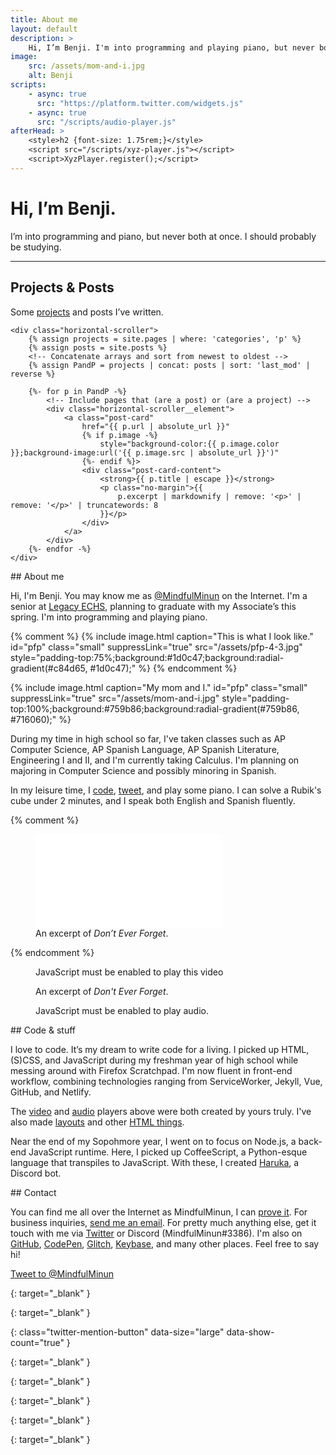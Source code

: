 ```yaml
---
title: About me
layout: default
description: >
    Hi, I’m Benji. I'm into programming and playing piano, but never both at once.
image:
    src: /assets/mom-and-i.jpg
    alt: Benji
scripts:
    - async: true
      src: "https://platform.twitter.com/widgets.js"
    - async: true
      src: "/scripts/audio-player.js"
afterHead: >
    <style>h2 {font-size: 1.75rem;}</style>
    <script src="/scripts/xyz-player.js"></script>
    <script>XyzPlayer.register();</script>
---
```


# Hi, I’m Benji.
I’m into programming and piano, but never both at once. I should probably be studying.
<hr>

<section>
    <h2>Projects &amp; Posts</h2>
    <p>Some <a href="/p/">projects</a> and posts I’ve written.</p>

    <div class="horizontal-scroller">
        {% assign projects = site.pages | where: 'categories', 'p' %}
        {% assign posts = site.posts %}
        <!-- Concatenate arrays and sort from newest to oldest -->
        {% assign PandP = projects | concat: posts | sort: 'last_mod' | reverse %}

        {%- for p in PandP -%}
            <!-- Include pages that (are a post) or (are a project) -->
            <div class="horizontal-scroller__element">
                <a class="post-card"
                    href="{{ p.url | absolute_url }}"
                    {% if p.image -%}
                        style="background-color:{{ p.image.color }};background-image:url('{{ p.image.src | absolute_url }}')"
                    {%- endif %}>
                    <div class="post-card-content">
                        <strong>{{ p.title | escape }}</strong>
                        <p class="no-margin">{{
                            p.excerpt | markdownify | remove: '<p>' | remove: '</p>' | truncatewords: 8
                        }}</p>
                    </div>
                </a>
            </div>
        {%- endfor -%}
    </div>
</section>

<section markdown="1">
## About me

Hi, I'm Benji. You may know me as [@MindfulMinun][twitter]
on the Internet. I'm a senior at [Legacy ECHS][lechs],
planning to graduate with my Associate’s this spring.
I'm into programming and playing piano.

{% comment %}
    {% include image.html
        caption="This is what I look like."
        id="pfp" class="small"
        suppressLink="true"
        src="/assets/pfp-4-3.jpg"
        style="padding-top:75%;background:#1d0c47;background:radial-gradient(#c84d65, #1d0c47);" %}
{% endcomment %}

{% include image.html
    caption="My mom and I."
    id="pfp" class="small"
    suppressLink="true"
    src="/assets/mom-and-i.jpg"
    style="padding-top:100%;background:#759b86;background:radial-gradient(#759b86, #716060);" %}

During my time in high school so far, I've taken
classes such as AP Computer Science,
AP Spanish Language, AP Spanish Literature,
Engineering I and II, and I'm currently taking
Calculus. I'm planning on majoring in Computer Science
and possibly minoring in Spanish.

In my leisure time, I [code][github], [tweet][twitter],
and play some piano. I can solve a Rubik's cube under
2 minutes, and I speak both English and Spanish fluently.

</section>

{% comment %}
<figure id="piano">
    <div class="media-box">
        <iframe src="/media/goodbye/" aria-labelledby="piano-caption" frameborder="0" allow="encrypted-media" title="Don’t Ever Forget – Video" allowfullscreen></iframe>
    </div>
    <figcaption id="piano-caption">
        An excerpt of <em>Don’t Ever Forget</em>.
    </figcaption>
</figure>
{% endcomment %}


<figure>
    <div class="media-box">
        <xyz-player src="https://benjic.xyz/assets/goodbye/goodbye.mp4"></xyz-player>
    </div>
    <noscript>
        <div class="block-warn">
            <p>JavaScript must be enabled to play this video</p>
        </div>
    </noscript>
    <figcaption>An excerpt of <em>Don't Ever Forget</em>.</figcaption>
</figure>

<figure>
    <div class="audio-player" hidden>
        <audio>
            <source src="/assets/goodbye/Don't_Ever_Forget--Musescore-2018-11-23.ogg" type="audio/ogg">
            <source src="/assets/goodbye/Don't_Ever_Forget--Musescore-2018-11-23.mp3" type="audio/mpeg">
        </audio>
        <div class="audio-player__content">
            <span class="title">Don’t Ever Forget &mdash; Arata Iiyoshi</span>
            <span class="song-data">
                <!-- <a href="/assets/goodbye/Copia de Goodbye.zip" class="txt-alike"
                    download="Don't Ever Forget.zip"
                    title="Download Garageband Project file (zipped)"
                    aria-label="Download Garageband Project file (zipped)">
                    <span class="txt-u">Garageband</span>
                    <i class="material-icons audio-player__icon">get_app</i>
                </a> -->
                <a href="https://musescore.com/user/16771186/scores/5222447"
                    class="txt-alike" target="_blank"
                    aria-label="View in Musescore (opens a new window)"
                    >
                    View in Musescore
                    <i class="material-icons audio-player__icon">open_in_new</i>
                </a>
                <a href="/assets/goodbye/Don't_Ever_Forget--Musescore-2018-11-23.mp3" class="txt-alike"
                    download="Don't Ever Forget.mp3"
                    title="Download mp3"
                    aria-label="Download mp3">
                    .mp3
                    <i class="material-icons audio-player__icon">get_app</i>
                </a>
                <a href="/assets/goodbye/Don't_Ever_Forget--Musescore-2018-11-23.ogg" class="txt-alike"
                    download="Don't Ever Forget.ogg"
                    title="Download ogg"
                    aria-label="Download ogg">
                    .ogg
                    <i class="material-icons audio-player__icon">get_app</i>
                </a>
            </span>
        </div>
    </div>
    <noscript>
        <div class="block-warn">
            <p>JavaScript must be enabled to play audio.</p>
        </div>
    </noscript>
</figure>

<section markdown="1">
## Code &amp; stuff

I love to code. It’s my dream to write code for a living.
I picked up HTML, (S)CSS, and JavaScript during
my freshman year of high school while messing around with
Firefox Scratchpad. I'm now fluent in front-end workflow,
combining technologies ranging from ServiceWorker, Jekyll,
Vue, GitHub, and Netlify.

The [video](https://github.com/MindfulMinun/xyz-custom-elements)
and [audio](https://codepen.io/MindfulMinun/pen/vRjPwP)
players above were both created by yours truly.
I've also made [layouts][layout] and other [HTML things][projects].

Near the end of my Sopohmore year, I went on to focus on Node.js,
a back-end JavaScript runtime. Here, I picked up CoffeeScript,
a Python-esque language that transpiles to JavaScript.
With these, I created [Haruka][haruka], a Discord bot.
</section>

<section markdown="1">
## Contact

You can find me all over the Internet as MindfulMinun, I can [prove it][keybase].
For business inquiries, [send me an email](mailto:importantmails4bc@gmail.com).
For pretty much anything else, get it touch with me via [Twitter][twitter] or
Discord (MindfulMinun#3386).
I'm also on [GitHub][github], [CodePen][codepen], [Glitch][glitch],
[Keybase][keybase], and many other places. Feel free to say hi!

[Tweet to @MindfulMinun][twitter-intent]
</section>

<!-- References -->
[lechs]: https://lechs.taylorisd.org
{: target="_blank" }

[twitter]: https://twitter.com/MindfulMinun
{: target="_blank" }

[twitter-intent]: https://twitter.com/intent/tweet?screen_name=MindfulMinun&ref_src=twsrc%5Etfw "Tweet to @MindfulMinun"
{: class="twitter-mention-button" data-size="large" data-show-count="true" }

[haruka]: https://github.com/MindfulMinun/discord-haruka
{: target="_blank" }

[github]: https://github.com/MindfulMinun
{: target="_blank" }

[codepen]: https://codepen.io/MindfulMinun
{: target="_blank" }

[glitch]: https://glitch.com/@MindfulMinun
{: target="_blank" }

[keybase]: https://keybase.io/mindfulminun
{: target="_blank" }

[projects]: /p/
[layout]: /p/default/
